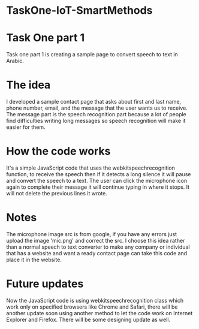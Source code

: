# TaskOne-IoT-SmartMethods
# Task One part 1
Task one part 1 is creating a sample page to convert speech to text in Arabic.
# The idea
I developed a sample contact page that asks about first and last name, phone number, email, and the message that the user wants us to receive.
The message part is the speech recognition part because a lot of people find difficulties writing long messages so speech recognition will make it easier for them.
# How the code works
It's a simple JavaScript code that uses the webkitspeechrecognition function, to receive the speech then if it detects a long silence it will pause and convert the speech to a text. The user can click the microphone icon again to complete their message it will continue typing in where it stops. It will not delete the previous lines it wrote.
# Notes
The microphone image src is from google, if you have any errors just upload the image 'mic.png' and correct the src.
I choose this idea rather than a normal speech to text converter to make any company or individual that has a website and want a ready contact page can take this code and place it in the website.
# Future updates
Now the JavaScript code is using webkitspeechrecognition class which work only on specified browsers like Chrome and Safari, there will be another update soon using another method to let the code work on Internet Explorer and Firefox.
There will be some designing update as well.
